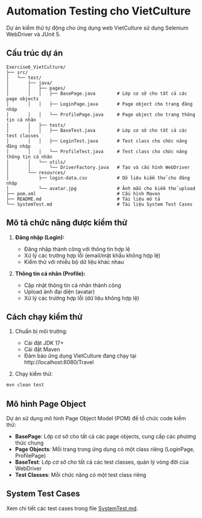 # Automation Testing cho VietCulture

Dự án kiểm thử tự động cho ứng dụng web VietCulture sử dụng Selenium WebDriver và JUnit 5.

## Cấu trúc dự án

```
Exercise6_VietCulture/
├── src/
│   └── test/
│       ├── java/
│       │   ├── pages/
│       │   │   ├── BasePage.java        # Lớp cơ sở cho tất cả các page objects
│       │   │   ├── LoginPage.java       # Page object cho trang đăng nhập
│       │   │   └── ProfilePage.java     # Page object cho trang thông tin cá nhân
│       │   ├── tests/
│       │   │   ├── BaseTest.java        # Lớp cơ sở cho tất cả các test classes
│       │   │   ├── LoginTest.java       # Test class cho chức năng đăng nhập
│       │   │   └── ProfileTest.java     # Test class cho chức năng thông tin cá nhân
│       │   └── utils/
│       │       └── DriverFactory.java   # Tạo và cấu hình WebDriver
│       └── resources/
│           ├── login-data.csv           # Dữ liệu kiểm thử cho đăng nhập
│           └── avatar.jpg               # Ảnh mẫu cho kiểm thử upload
├── pom.xml                              # Cấu hình Maven
├── README.md                            # Tài liệu mô tả
└── SystemTest.md                        # Tài liệu System Test Cases
```

## Mô tả chức năng được kiểm thử

1. **Đăng nhập (Login):**
   - Đăng nhập thành công với thông tin hợp lệ
   - Xử lý các trường hợp lỗi (email/mật khẩu không hợp lệ)
   - Kiểm thử với nhiều bộ dữ liệu khác nhau

2. **Thông tin cá nhân (Profile):**
   - Cập nhật thông tin cá nhân thành công
   - Upload ảnh đại diện (avatar)
   - Xử lý các trường hợp lỗi (dữ liệu không hợp lệ)

## Cách chạy kiểm thử

1. Chuẩn bị môi trường:
   - Cài đặt JDK 17+
   - Cài đặt Maven
   - Đảm bảo ứng dụng VietCulture đang chạy tại http://localhost:8080/Travel

2. Chạy kiểm thử:
```bash
mvn clean test
```

## Mô hình Page Object

Dự án sử dụng mô hình Page Object Model (POM) để tổ chức code kiểm thử:
- **BasePage**: Lớp cơ sở cho tất cả các page objects, cung cấp các phương thức chung
- **Page Objects**: Mỗi trang trong ứng dụng có một class riêng (LoginPage, ProfilePage)
- **BaseTest**: Lớp cơ sở cho tất cả các test classes, quản lý vòng đời của WebDriver
- **Test Classes**: Mỗi chức năng có một test class riêng

## System Test Cases

Xem chi tiết các test cases trong file [SystemTest.md](SystemTest.md). 
